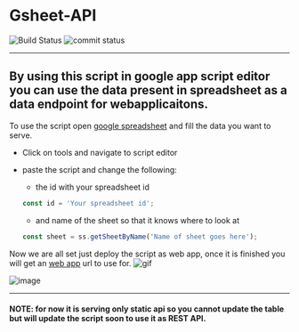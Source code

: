 # Gsheet-API

![Build Status](https://img.shields.io/badge/Build-Pass-green)
![commit status](https://img.shields.io/github/last-commit/rahul-gothwal/Gsheet-api)
***


By using this script in google app script editor you can use the data present in spreadsheet as a data endpoint for webapplicaitons.
---


To use the script open [google spreadsheet](https://sheets.new) and fill the data you want to serve.
  - Click on tools and navigate to script editor
  - paste the script and change the following:
     - the id with your spreadsheet id

    ```js
    const id = 'Your spreadsheet id';
    ```
     - and name of the sheet so that it knows where to look at 
    ```js
    const sheet = ss.getSheetByName('Name of sheet goes here');
    ```
  
Now we are all set just deploy the script as web app, once it is finished you will get an [web app](https://script.googleusercontent.com/macros/echo?user_content_key=9VcHC4m3q-qGmhQTu_NzOYxuV40bcLzUcnJOuXoDWIupq4w5UJeJg-TP4C1B4UPGJUzbGREt8uUgMCvBwl1umf2Cr1sEbP60m5_BxDlH2jW0nuo2oDemN9CCS2h10ox_1xSncGQajx_ryfhECjZEnDrE13DIN5bDPDWhn3njEJsy4rObM9ivQY85ytloB4BMyMeEjkZOU85ap7IC4_CYTdFTBULFYn7TvJsw0wqpxiI&lib=MsmznvUTDA5lVEATZ1hVIx9P6dG-8FV_X) url to use for.
![gif](https://gmd.netlify.app/script.gif)
    

![image](https://gmd.netlify.app/sheetapi.png)


***
#### NOTE: for now it is serving only static api so you cannot update the table but will update the script soon to use it as REST API.
